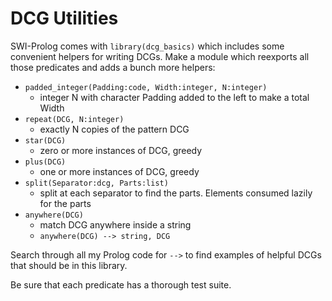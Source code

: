 # DCG Utilities

SWI-Prolog comes with `library(dcg_basics)` which includes some convenient helpers for writing DCGs. Make a module which reexports all those predicates and adds a bunch more helpers:

  * `padded_integer(Padding:code, Width:integer, N:integer)`
    * integer N with character Padding added to the left to make a total Width
  * `repeat(DCG, N:integer)`
    * exactly N copies of the pattern DCG
  * `star(DCG)`
    * zero or more instances of DCG, greedy
  * `plus(DCG)`
    * one or more instances of DCG, greedy
  * `split(Separator:dcg, Parts:list)`
    * split at each separator to find the parts. Elements consumed lazily for the parts
  * `anywhere(DCG)`
    * match DCG anywhere inside a string
    * `anywhere(DCG) --> string, DCG`

Search through all my Prolog code for `-->` to find examples of helpful DCGs that should be in this library.

Be sure that each predicate has a thorough test suite.
